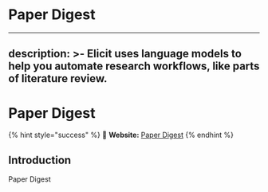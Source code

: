 # Paper Digest
---
description: >-
  Elicit uses language models to help you automate research workflows, like
  parts of literature review.
---

# Paper Digest

{% hint style="success" %}
🔗 **Website:** [Paper Digest](https://www.paper-digest.com/)
{% endhint %}

## Introduction

Paper Digest
